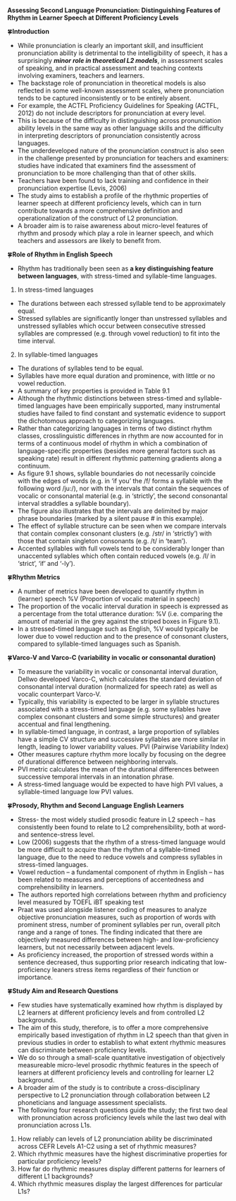 **Assessing Second Language Pronunciation: Distinguishing Features of Rhythm in Learner Speech at Different Proficiency Levels**

🍀**Introduction**
-	While pronunciation is clearly an important skill, and insufficient pronunciation ability is detrimental to the intelligibility of speech, it has a surprisingly _**minor role in theoretical L2 models**_, in assessment scales of speaking, and in practical assessment and teaching contexts involving examiners, teachers and learners.
-	The backstage role of pronunciation in theoretical models is also reflected in some well-known assessment scales, where pronunciation tends to be captured inconsistently or to be entirely absent. 
-	For example, the ACTFL Proficiency Guidelines for Speaking (ACTFL, 2012) do not include descriptors for pronunciation at every level.
-	This is because of the difficulty in distinguishing across pronunciation ability levels in the same way as other language skills and the difficulty in interpreting descriptors of pronunciation consistently across languages.
-	The underdeveloped nature of the pronunciation construct is also seen in the challenge presented by pronunciation for teachers and examiners: studies have indicated that examiners find the assessment of pronunciation to be more challenging than that of other skills.
-	Teachers have been found to lack training and confidence in their pronunciation expertise (Levis, 2006)
-	The study aims to establish a profile of the rhythmic properties of learner speech at different proficiency levels, which can in turn contribute towards a more comprehensive definition and operationalization of the construct of L2 pronunciation.
-	A broader aim is to raise awareness about micro-level features of rhythm and prosody which play a role in learner speech, and which teachers and assessors are likely to benefit from.

🍀**Role of Rhythm in English Speech** 
-	Rhythm has traditionally been seen as **a key distinguishing feature between languages**, with stress-timed and syllable-time languages. 
1. In stress-timed languages 
 + The durations between each stressed syllable tend to be approximately equal.
 + Stressed syllables are significantly longer than unstressed syllables and unstressed syllables which occur between consecutive stressed syllables are compressed (e.g. through vowel reduction) to fit into the time interval. 
2. In syllable-timed languages
- The durations of syllables tend to be equal.
- Syllables have more equal duration and prominence, with little or no vowel reduction.
-	A summary of key properties is provided in Table 9.1
-	Although the rhythmic distinctions between stress-timed and syllable-timed languages have been empirically supported, many instrumental studies have failed to find constant and systematic evidence to support the dichotomous approach to categorizing languages. 
-	Rather than categorizing languages in terms of two distinct rhythm classes, crosslinguistic differences in rhythm are now accounted for in terms of a continuous model of rhythm in which a combination of language-specific properties (besides more general factors such as speaking rate) result in different rhythmic patterning gradients along a continuum.
-	As figure 9.1 shows, syllable boundaries do not necessarily coincide with the edges of words (e.g. in ‘if you’ the /f/ forms a syllable with the following word /ju:/), nor with the intervals that contain the sequences of vocalic or consonantal material (e.g. in ‘strictly’, the second consonantal interval straddles a syllable boundary). 
-	The figure also illustrates that the intervals are delimited by major phrase boundaries (marked by a silent pause # in this example). 
-	The effect of syllable structure can be seen when we compare intervals that contain complex consonant clusters (e.g. /str/ in ‘strictly’) with those that contain singleton consonants (e.g. /t/ in ‘team’).
-	Accented syllables with full vowels tend to be considerably longer than unaccented syllables which often contain reduced vowels (e.g. /I/ in ‘strict’, ‘if’ and ‘-ly’). 

🍀**Rhythm Metrics**
-	A number of metrics have been developed to quantify rhythm in (learner) speech
%V (Proportion of vocalic material in speech)
-	The proportion of the vocalic interval duration in speech is expressed as a percentage from the total utterance duration: %V (i.e. comparing the amount of material in the grey against the striped boxes in Figure 9.1).
-	In a stressed-timed language such as English, %V would typically be lower due to vowel reduction and to the presence of consonant clusters, compared to syllable-timed languages such as Spanish. 

🍀**Varco-V and Varco-C (variability in vocalic or consonantal duration)**
-	To measure the variability in vocalic or consonantal interval duration, Dellwo developed Varco-C, which calculates the standard deviation of consonantal interval duration (normalized for speech rate) as well as vocalic counterpart Varco-V.
-	Typically, this variability is expected to be larger in syllable structures associated with a stress-timed language (e.g. some syllables have complex consonant clusters and some simple structures) and greater accentual and final lengthening. 
-	In syllable-timed language, in contrast, a large proportion of syllables have a simple CV structure and successive syllables are more similar in length, leading to lower variability values.
PVI (Pairwise Variability Index)
-	Other measures capture rhythm more locally by focusing on the degree of durational difference between neighboring intervals.
-	PVI metric calculates the mean of the durational differences between successive temporal intervals in an intonation phrase. 
-	A stress-timed language would be expected to have high PVI values, a syllable-timed language low PVI values.

🍀**Prosody, Rhythm and Second Language English Learners**
-	Stress- the most widely studied prosodic feature in L2 speech – has consistently been found to relate to L2 comprehensibility, both at word- and sentence-stress level.
-	Low (2006) suggests that the rhythm of a stress-timed language would be more difficult to acquire than the rhythm of a syllable-timed language, due to the need to reduce vowels and compress syllables in stress-timed languages.  
-	Vowel reduction – a fundamental component of rhythm in English – has been related to measures and perceptions of accentedness and comprehensibility in learners. 
-	The authors reported high correlations between rhythm and proficiency level measured by TOEFL iBT speaking test 
-	Praat was used alongside listener coding of measures to analyze objective pronunciation measures, such as proportion of words with prominent stress, number of prominent syllables per run, overall pitch range and a range of tones. The finding indicated that there are objectively measured differences between high- and low-proficiency learners, but not necessarily between adjacent levels. 
-	As proficiency increased, the proportion of stressed words within a sentence decreased, thus supporting prior research indicating that low-proficiency leaners stress items regardless of their function or importance. 

🍀**Study Aim and Research Questions**
-	Few studies have systematically examined how rhythm is displayed by L2 learners at different proficiency levels and from controlled L2 backgrounds. 
-	The aim of this study, therefore, is to offer a more comprehensive empirically based investigation of rhythm in L2 speech than that given in previous studies in order to establish to what extent rhythmic measures can discriminate between proficiency levels.
-	We do so through a small-scale quantitative investigation of objectively measureable micro-level prosodic rhythmic features in the speech of learners at different proficiency levels and controlling for learner L2 background.
-	A broader aim of the study is to contribute a cross-disciplinary perspective to L2 pronunciation through collaboration between L2 phoneticians and language assessment specialists.
-	The following four research questions guide the study; the first two deal with pronunciation across proficiency levels while the last two deal with pronunciation across L1s.
1)	How reliably can levels of L2 pronunciation ability be discriminated across CEFR Levels A1-C2 using a set of rhythmic measures? 
2)	Which rhythmic measures have the highest discriminative properties for particular proficiency levels?
3)	How far do rhythmic measures display different patterns for learners of different L1 backgrounds?
4)	Which rhythmic measures display the largest differences for particular L1s?

